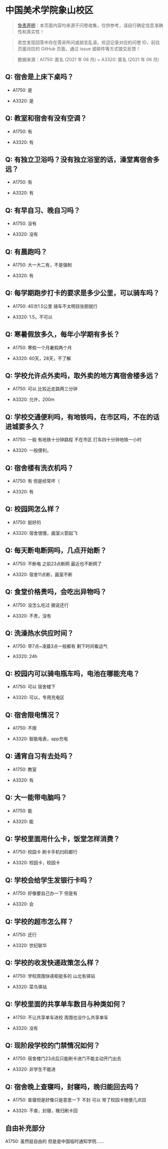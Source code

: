 # 中国美术学院象山校区

> [免责声明](https://colleges.chat/#_3)：本页面内容均来源于问卷收集，仅供参考，请自行确定信息准确性和真实性！

> 若您发现回答中存在答非所问或胡言乱语，欢迎记录对应的问卷 ID，前往页面对应的 GitHub 页面，通过 issue 或邮件等方式提交反馈！

> 数据来源：A1750: 匿名 (2021 年 06 月) + A3320: 匿名 (2021 年 06 月)

## Q: 宿舍是上床下桌吗？

- A1750: 是

- A3320: 是

## Q: 教室和宿舍有没有空调？

- A1750: 有

- A3320: 有

## Q: 有独立卫浴吗？没有独立浴室的话，澡堂离宿舍多远？

- A1750: 有

- A3320: 有

## Q: 有早自习、晚自习吗？

- A1750: 没有

- A3320: 没有

## Q: 有晨跑吗？

- A1750: 大一大二有，不是强制

- A3320: 有

## Q: 每学期跑步打卡的要求是多少公里，可以骑车吗？

- A1750: 40次1.5公里 骑车不太明目张胆就行

- A3320: 1.5，不可以

## Q: 寒暑假放多久，每年小学期有多长？

- A1750: 寒假一个月暑假两个月

- A3320: 60天，28天，不了解

## Q: 学校允许点外卖吗，取外卖的地方离宿舍楼多远？

- A1750: 可以 比较近走路两三分钟

- A3320: 允许，200m

## Q: 学校交通便利吗，有地铁吗，在市区吗，不在的话进城要多久？

- A1750: 一般 有地铁十分钟路程 不在市区 打车四十分钟地铁一小时

- A3320: 一般便利，

## Q: 宿舍楼有洗衣机吗？

- A1750: 有 但是经常坏（

- A3320: 有

## Q: 校园网怎么样？

- A1750: 挺好的

- A3320: 宿舍很慢，画室火箭起飞

## Q: 每天断电断网吗，几点开始断？

- A1750: 不断电 之前23点断网 最近也不断网了

- A3320: 宿舍11点断，画室不断

## Q: 食堂价格贵吗，会吃出异物吗？

- A1750: 没怎么吃过 据说还行

- A3320: 不贵，没有

## Q: 洗澡热水供应时间？

- A1750: 早7点\~凌晨3点一般都有 剩下时间看运气

- A3320: 24h

## Q: 校园内可以骑电瓶车吗，电池在哪能充电？

- A1750: 可以 宿舍楼下

- A3320: 可以，专用充电区

## Q: 宿舍限电情况？

- A1750: 不限

- A3320: 智能电表，app充电

## Q: 通宵自习有去处吗？

- A1750: 教室

- A3320: 有

## Q: 大一能带电脑吗？

- A1750: 能

- A3320: 能

## Q: 学校里面用什么卡，饭堂怎样消费？

- A1750: 校园卡 刷卡手机扫码都行

- A3320: 校园卡，校园卡

## Q: 学校会给学生发银行卡吗？

- A1750: 好像要自己办一下 但是有

- A3320: 会

## Q: 学校的超市怎么样？

- A1750: 还行

- A3320: 世纪联华

## Q: 学校的收发快递政策怎么样？

- A1750: 学校周围快递柜挺多的 山北有驿站

- A3320: 菜鸟驿站

## Q: 学校里面的共享单车数目与种类如何？

- A1750: 不让共享单车进校 周围也没什么共享单车

- A3320: 没有

## Q: 现阶段学校的门禁情况如何？

- A1750: 宿舍楼门23点后只能刷卡进门不能主动开门出去

- A3320: 非学生不能进

## Q: 宿舍晚上查寝吗，封寝吗，晚归能回去吗？

- A1750: 查寝但是好像只是意思一下 不封 可以 带了校园卡随便几点回

- A3320: 不查，封寝，晚归刷卡回

## 自由补充部分

A1750: 虽然挺自由的 但是是中国临时通知学院……